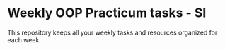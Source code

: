 # Weekly OOP Practicum tasks - SI
This repository keeps all your weekly tasks and resources organized for each week.
